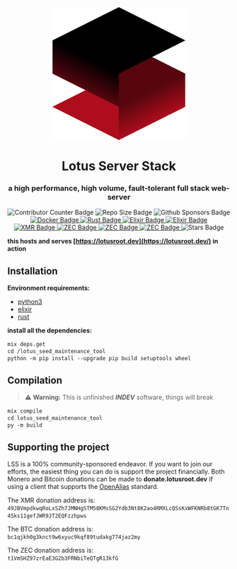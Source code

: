 <div align="center">
    <a href="https://github.com/MININT2/">
        <img src="res/icon.png" height="300">
    </a>
    <h1>Lotus Server Stack</h1>
    <h3>a high performance, high volume, fault-tolerant full stack web-server</h3>
    <img alt="Contributor Counter Badge" height="20" src="https://img.shields.io/github/contributors-anon/MININT2/lotus-server-stack?style=flat-square"/>
    <img alt="Repo Size Badge" height="20" src="https://img.shields.io/github/repo-size/MININT2/lotus-server-stack?style=flat-square"/>
    <img alt="Github Sponsors Badge" height="20" src="https://img.shields.io/github/sponsors/MININT2?style=flat-square"/>
    <br>
    <a href="https://github.com/docker">
        <img alt="Docker Badge" height="20" src="https://img.shields.io/badge/Docker-2496ED?logo=docker&logoColor=fff&style=flat-square"/>
    </a>
    <a href="https://github.com/rust-lang">
        <img alt="Rust Badge" height="20" src="https://img.shields.io/badge/Rust-000?logo=rust&logoColor=fff&style=flat-square"/>
    </a>
    <a href="https://github.com/elixir-lang">
        <img alt="Elixir Badge" height="20" src="https://img.shields.io/badge/Elixir-4B275F?logo=elixir&logoColor=fff&style=flat-square"/>
    </a>
    <a href="https://github.com/python">
        <img alt="Elixir Badge" height="20" src="https://img.shields.io/badge/Python-3776AB?logo=python&logoColor=fff&style=flat-square"/>
    </a>
    <br>
    <a href="https://lotusroot.dev/dono/xmr">
        <img alt="XMR Badge" height="20" src="https://img.shields.io/badge/XMR-F60?logo=monero&logoColor=fff&style=flat-square"/>
    </a>
    <a href="https://lotusroot.dev/dono/zec">
        <img alt="ZEC Badge" height="20" src="https://img.shields.io/badge/ZEC-F4B728?logo=zcash&logoColor=fff&style=flat-square"/>
    </a>
    <a href="https://lotusroot.dev/dono/ltc">
        <img alt="ZEC Badge" height="20" src="https://img.shields.io/badge/LTC-A6A9AA?logo=litecoin&logoColor=fff&style=flat-square"/>
    </a>
    <a href="https://lotusroot.dev/dono/ltc">
        <img alt="ZEC Badge" height="20" src="https://img.shields.io/badge/LTC-A6A9AA?logo=litecoin&logoColor=fff&style=flat-square"/>
    </a>
    <img alt="Stars Badge" height="20" src="https://img.shields.io/github/stars/MININT2/lotus-server-stack.svg?style=social&label=Star&maxAge=2592000"/>
</div>

**this hosts and serves [https://lotusroot.dev](https://lotusroot.dev/) in action**

## Installation
**Environment requirements:**
- [python3](https://www.python.org/)
- [elixir](https://elixir-lang.org/)
- [rust](https://www.rust-lang.org/)

**install all the dependencies:**
```shell
mix deps.get
cd /lotus_seed_maintenance_tool
python -m pip install --upgrade pip build setuptools wheel
```

## Compilation
> ⚠️ **Warning:** This is unfinished _**INDEV**_ software, things will break
```shell
mix compile
cd lotus_seed_maintenance_tool
py -m build
```

## Supporting the project

LSS is a 100% community-sponsored endeavor. If you want to join our efforts, the easiest thing you can do is support the project financially. Both Monero and Bitcoin donations can be made to **donate.lotusroot.dev** if using a client that supports the [OpenAlias](https://openalias.org) standard.

The XMR donation address is:    
`49JBVmpdkwqRoLxSZh7JMNHgSTM58KMsSG2Ydb3Nt8K2ao4RMXLcQSsKxWFKNRb8tGK7Tn4Sks11gefJWR9JT2EQFzzhpws`

The BTC donation address is:    
`bc1qjkh0g3knct9w6xyuc9kqf89tudakg774jaz2my`

The ZEC donation address is:    
`t1VmSHZ97zrEaE3G2b3FRNbiTeQTgR13kfG`